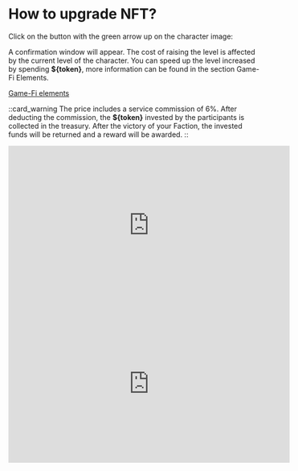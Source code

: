 # How to upgrade NFT?

<div>

Click on the button with the green arrow up on the character image:
<img src="/assets/docs/.gitbook/assets/nft_for_upgrade.png" alt="">
</div>

<div>

A confirmation window will appear. The cost of raising the level is affected by the current level of 
the character. You can speed up the level increased by spending **${token}**, more information can be found in 
the section Game-Fi Elements.

<a href="game-fi-elements" 
 class="docs-item">Game-Fi elements</a>
</div>

::card_warning
The price includes a service commission of 6%. After deducting the commission, the **${token}** invested by the 
participants is collected in the treasury. After the victory of your Faction, the invested funds will be 
returned and a reward will be awarded.
::

<iframe width="560" height="315" 
src="https://www.youtube.com/shorts/_etF1H-Qqeg" 
title="YouTube video player" 
frameborder="0" 
allow="accelerometer; autoplay; 
clipboard-write; encrypted-media; gyroscope; picture-in-picture; web-share" allowfullscreen>
</iframe>

<iframe width="560" height="315" 
src="https://www.youtube.com/shorts/YwyfBj0hNQM" 
title="YouTube video player" 
frameborder="0" 
allow="accelerometer; autoplay; 
clipboard-write; encrypted-media; gyroscope; picture-in-picture; web-share" allowfullscreen>
</iframe>
